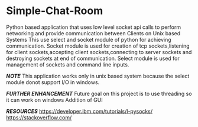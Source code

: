# Simple-Chat-Room
Python based application that uses low level socket api calls to perform networking and provide communication between Clients on Unix based Systems
This use select and socket module of python for achieving communication.
Socket module is used for creation of tcp sockets,listening for client sockets,accepting client sockets,connecting to server sockets and destroying sockets at end of communication.
Select module is used for management of sockets and command line inputs.


***NOTE***
This application works only in unix based system because the select module donot support I/O in windows.

***FURTHER ENHANCEMENT***
Future goal on this project is to use threading so it can work on windows
Addition of GUI

***RESOURCES***
https://developer.ibm.com/tutorials/l-pysocks/
https://stackoverflow.com/
